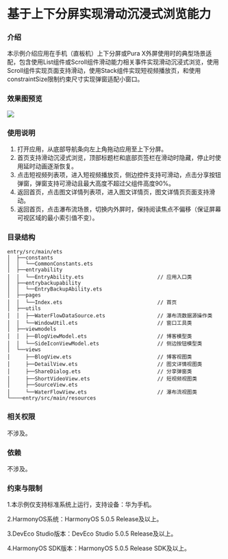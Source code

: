# 基于上下分屏实现滑动沉浸式浏览能力

### 介绍

本示例介绍应用在手机（直板机）上下分屏或Pura X外屏使用时的典型场景适配，包含使用List组件或Scroll组件滑动能力相关事件实现滑动沉浸式浏览，使用Scroll组件实现页面支持滑动，使用Stack组件实现短视频播放页，和使用constraintSize限制约束尺寸实现弹窗适配小窗口。

### 效果图预览

![](./screenshots/phone.gif)

### 使用说明

1. 打开应用，从底部导航条向左上角拖动应用至上下分屏。
2. 首页支持滑动沉浸式浏览，顶部标题栏和底部页签栏在滑动时隐藏，停止时使用延时动画逐渐恢复。
3. 点击短视频列表项，进入短视频播放页，侧边控件支持可滑动，点击分享按钮弹窗，弹窗支持可滑动且最大高度不超过父组件高度90%。
4. 返回首页，点击图文详情列表项，进入图文详情页，图文详情页页面支持滑动。
5. 返回首页，点击瀑布流场景，切换内外屏时，保持阅读焦点不偏移（保证屏幕可视区域的最小索引值不变）。

### 目录结构

```
entry/src/main/ets
│  ├──constants
│  │  └──CommonConstants.ets
│  ├──entryability
│  │  └──EntryAbility.ets                        // 应用入口类
│  ├──entrybackupability
│  │  └──EntryBackupAbility.ets
│  ├──pages
│  │  └──Index.ets                               // 首页
│  ├──utils
│  │  ├──WaterFlowDataSource.ets                 // 瀑布流数据源操作类
│  │  └──WindowUtil.ets                          // 窗口工具类
│  ├──viewmodels
│  │  ├──BlogViewModel.ets                       // 博客模型类
│  │  └──SideIconViewModel.ets                   // 侧边按钮模型类
│  └──views
│     ├──BlogView.ets                            // 博客视图类
│     ├──DetailView.ets                          // 图文详情视图类
│     ├──ShareDialog.ets                         // 分享弹窗类
│     ├──ShortVideoView.ets                      // 短视频视图类
│     ├──SourceView.ets                          
│     └──WaterFlowView.ets                       // 瀑布流视图类
└────entry/src/main/resources 
```

### 相关权限
不涉及。

### 依赖
不涉及。

### 约束与限制

1.本示例仅支持标准系统上运行，支持设备：华为手机。

2.HarmonyOS系统：HarmonyOS 5.0.5 Release及以上。

3.DevEco Studio版本：DevEco Studio 5.0.5 Release及以上。

4.HarmonyOS SDK版本：HarmonyOS 5.0.5 Release SDK及以上。